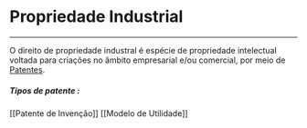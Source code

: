 # Propriedade Industrial
---

O direito de propriedade industral é espécie de propriedade intelectual voltada para criações no âmbito empresarial e/ou comercial, por meio de 
[Patentes](https://pt.wikipedia.org/wiki/Patente).


##### Tipos de patente :
[[Patente de Invenção]]
[[Modelo de Utilidade]]


